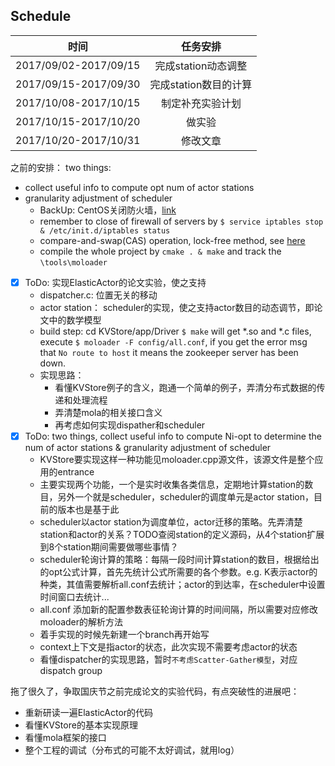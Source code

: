 ## Schedule
| 时间 | 任务安排 |
| :------: | :------: |
| 2017/09/02-2017/09/15 | 完成station动态调整 |
| 2017/09/15-2017/09/30 | 完成station数目的计算 |
| 2017/10/08-2017/10/15 | 制定补充实验计划 |
| 2017/10/15-2017/10/20 | 做实验 |
| 2017/10/20-2017/10/31 | 修改文章 |

之前的安排：
 two things:
 - collect useful info to compute opt num of actor stations
 - granularity adjustment of scheduler
   - BackUp: CentOS关闭防火墙，[link](http://www.centoscn.com/CentosBug/osbug/2016/0702/7562.html)
   - remember to close of firewall of servers by `$ service iptables stop & /etc/init.d/iptables status`
   - compare-and-swap(CAS) operation, lock-free method, see [here](http://www.cnblogs.com/Mainz/p/3546347.html)
   - compile the whole project by `cmake . & make` and track the `\tools\moloader`
- [x] ToDo: 实现ElasticActor的论文实验，使之支持
  - dispatcher.c: 位置无关的移动
  - actor station： scheduler的实现，使之支持actor数目的动态调节，即论文中的数学模型
  - build step: cd KVStore/app/Driver `$ make` will get *.so and *.c files, execute `$ moloader -F config/all.conf`, if you get the error msg that `No route to host` it means the zookeeper server has been down.
  - 实现思路：
    - 看懂KVStore例子的含义，跑通一个简单的例子，弄清分布式数据的传递和处理流程
    - 弄清楚mola的相关接口含义
    - 再考虑如何实现dispather和scheduler
- [x] ToDo: two things, collect useful info to compute Ni-opt to determine the num of actor stations & granularity adjustment of scheduler
  - KVStore要实现这样一种功能见moloader.cpp源文件，该源文件是整个应用的entrance
  - 主要实现两个功能，一个是实时收集各类信息，定期地计算station的数目，另外一个就是scheduler，scheduler的调度单元是actor station，目前的版本也是基于此
  - scheduler以actor station为调度单位，actor迁移的策略。先弄清楚station和actor的关系？TODO查阅station的定义源码，从4个station扩展到8个station期间需要做哪些事情？
  - scheduler轮询计算的策略：每隔一段时间计算station的数目，根据给出的opt公式计算，首先先统计公式所需要的各个参数。e.g. K表示actor的种类，其值需要解析all.conf去统计；actor的到达率，在scheduler中设置时间窗口去统计...
  - all.conf 添加新的配置参数表征轮询计算的时间间隔，所以需要对应修改moloader的解析方法
  - 着手实现的时候先新建一个branch再开始写
  - context上下文是指actor的状态，此次实现不需要考虑actor的状态
  - 看懂dispatcher的实现思路，暂时`不考虑Scatter-Gather模型`，对应dispatch group

拖了很久了，争取国庆节之前完成论文的实验代码，有点突破性的进展吧：
- 重新研读一遍ElasticActor的代码
- 看懂KVStore的基本实现原理
- 看懂mola框架的接口
- 整个工程的调试（分布式的可能不太好调试，就用log）

